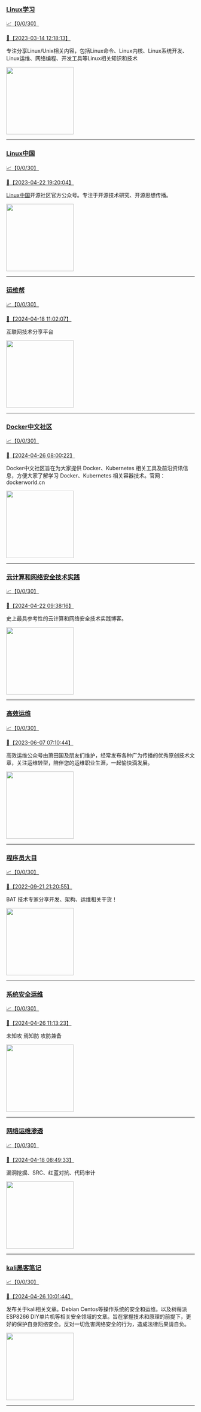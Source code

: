 
### [Linux学习](http://wechat.doonsec.com/wechat_echarts/?biz=MzI4MDEwNzAzNg==)

[:chart_with_upwards_trend:【0/0/30】](http://wechat.doonsec.com/wechat_echarts/?biz=MzI4MDEwNzAzNg==)

[:camera_flash:【2023-03-14 12:18:13】](https://mp.weixin.qq.com/s?__biz=MzI4MDEwNzAzNg==&mid=2649460110&idx=2&sn=d76412a9e0687ffe50c359ea4332a1a2&chksm=f3a2acfdc4d525ebb2f44288f886f46ce16507e0305ee1fcc74cb305757dd68610e87f461665&scene=27#wechat_redirect)

专注分享Linux/Unix相关内容，包括Linux命令、Linux内核、Linux系统开发、Linux运维、网络编程、开发工具等Linux相关知识和技术

<img align="top" width="180" src="http://open.weixin.qq.com/qr/code?username=gh_cb990d3ccd5f" alt="" />

---


### [Linux中国](http://wechat.doonsec.com/wechat_echarts/?biz=MjM5NjQ4MjYwMQ==)

[:chart_with_upwards_trend:【0/0/30】](http://wechat.doonsec.com/wechat_echarts/?biz=MjM5NjQ4MjYwMQ==)

[:camera_flash:【2023-04-22 19:20:04】](https://mp.weixin.qq.com/s?__biz=MjM5NjQ4MjYwMQ==&mid=2664678930&idx=3&sn=e1cd00ae476511afb34f4785124fb41a&chksm=bdcffd548ab87442b492af73b3af4e275b5439bd53b739798b806ed6947ab03e47e8efbe9a59&scene=27#wechat_redirect)

[Linux中国](https://linux.cn/)开源社区官方公众号。专注于开源技术研究、开源思想传播。

<img align="top" width="180" src="http://open.weixin.qq.com/qr/code?username=gh_52ef55f8adfd" alt="" />

---


### [运维帮](http://wechat.doonsec.com/wechat_echarts/?biz=MzA3MzYwNjQ3NA==)

[:chart_with_upwards_trend:【0/0/30】](http://wechat.doonsec.com/wechat_echarts/?biz=MzA3MzYwNjQ3NA==)

[:camera_flash:【2024-04-18 11:02:07】](https://mp.weixin.qq.com/s?__biz=MzA3MzYwNjQ3NA==&mid=2651301328&idx=1&sn=13bcc3d7ebeb4146768f29a41e7fecea&chksm=852f2bd8917c13e0d0d5596b7410fdd86a45cf59e3720f90c7ddbefb1060192d320ee80bedd8&scene=27#wechat_redirect)

互联网技术分享平台

<img align="top" width="180" src="http://open.weixin.qq.com/qr/code?username=gh_445a39329cd8" alt="" />

---


### [Docker中文社区](http://wechat.doonsec.com/wechat_echarts/?biz=MzI1NzI5NDM4Mw==)

[:chart_with_upwards_trend:【0/0/30】](http://wechat.doonsec.com/wechat_echarts/?biz=MzI1NzI5NDM4Mw==)

[:camera_flash:【2024-04-26 08:00:22】](https://mp.weixin.qq.com/s?__biz=MzI1NzI5NDM4Mw==&mid=2247497275&idx=1&sn=cff0e86f15628a069151a6309daff722&chksm=eb029727fb77a225e8b56157dfb7832df2ab876667b91e1ccdbe10d4f376aaad43d56667e632&scene=27&key=230eb01f3cca291633d7c4582c8fc719ddac456eb6484e1b025d77f28a2618a59aeb1f85cd87747ebfa7e1306f71fcf16d2a3a6e46f2ceac8aeb048760aa6f6410f1ae512f284420a5431a77afb79c66f3ecd03b4135fdc47067fda93fbafbc738e1074dec8dc10ae5f2f3a686bb366c9e02df66fedc93d9b069695e7f6e78a1&ascene=0&uin=MjM2NjMzNTUwNA%3D%3D&devicetype=Windows+10+x64&version=63060012&lang=zh_CN&countrycode=BJ&exportkey=n_ChQIAhIQhTrUxn0kaBN7xzkW2zr5KBLgAQIE97dBBAEAAAAAAMcCFJjXdcYAAAAOpnltbLcz9gKNyK89dVj0z44Qok%2BlfcExmcdPesnZu4HiWevSrKlUeRKUOBZveDjgjAIUqWN5h2wk7cPfpYwiN5SXZVySQFmuHZ%2BEWFmEHb5V%2BaHCFRvellXuJE18X02DtyeY72Lgyn71qGBzhGpcMclDQ2k91psePDDAMfrLlA%2Bfkzth%2B9TPlVBaBY3F7LdZIh6pJ42h6fMSkQMuZCP0bsYwrqHz%2B0ixAMdME2eP41f%2BpHPJ7GOh4zkQCLJ%2B%2BxAPeYWKywR%2BeONl&acctmode=0&pass_ticket=0BRT35OTd%2BsI6yMzWw1TcUPspPd6lASMMPSr%2F9l2E2%2BJ5mxeg2BwjdOxizxHvadwg1pjgy2gy%2FmDj1nyhI69Zw%3D%3D&wx_header=0&fontgear=2&scene=27#wechat_redirect)

Docker中文社区旨在为大家提供 Docker、Kubernetes 相关工具及前沿资讯信息，方便大家了解学习 Docker、Kubernetes 相关容器技术。官网：dockerworld.cn

<img align="top" width="180" src="http://open.weixin.qq.com/qr/code?username=gh_8620cb9f61a5" alt="" />

---


### [云计算和网络安全技术实践](http://wechat.doonsec.com/wechat_echarts/?biz=MzA3MjM5MDc2Nw==)

[:chart_with_upwards_trend:【0/0/30】](http://wechat.doonsec.com/wechat_echarts/?biz=MzA3MjM5MDc2Nw==)

[:camera_flash:【2024-04-22 09:38:16】](https://mp.weixin.qq.com/s?__biz=MzA3MjM5MDc2Nw==&mid=2650748374&idx=1&sn=69c04affa233fe65084509eef809e6ba&chksm=86e9bf32911c2843263eff55064c456fc01bc5313e778020bcdbdb8c53cb650dd7bd0364bed1&scene=27&key=67cf29deb310b01728a8a5a23bfe515db9aa83b6d7fbe116513fe0e7d1dcb803256aec4b7b720140f6269373ebc9dea3f3ee8ed6c89cb89b32beeeab971aed544cf19702cdceccc583a5abf84ce1b32402795c464d6d6ab0de4d4060ebd3054a93b3c2ca0c3a223170909023a8575b32f601f0b9ea120318da536bc8d3d340ab&ascene=0&uin=MzgxODQ4MjMz&devicetype=Windows+10+x64&version=63090819&lang=zh_CN&countrycode=GY&exportkey=n_ChQIAhIQauUsjww3eOAmQpJ8v9PxHhLgAQIE97dBBAEAAAAAAJ8OF21dyzEAAAAOpnltbLcz9gKNyK89dVj0Llx%2BVrhqeQK2YwI30wpRSNgzJonUpZ94OuuiC%2FQDO1CVz6FIAa2C0ijqnm9QvFWyVVchif2Z99Xh%2FrTc9dICS2n1kKWLY1BA2Qyzn0PB3TgawRDRGxRTIaNRx0hW%2F5VUJQWvj7Kh%2FNEMS6coxdvrdlIcUMjBFnpewOQJbnGACv2mA5wzVeumkzAtPMI%2FintN76TilNCqqmV8Z64Sc%2BFMv1BcZGHlTEwWARa6QgRHbDMd4AS2NGQIinbX&acctmode=0&pass_ticket=WMqLty6dJptOcZh%2FENKQ2BQZTFoEunWk8cyegcml12xf1tbSgvaYXdnM3lGKEtZgcalSak7C1SIgrPXV2c5mRw%3D%3D&wx_header=1&scene=27#wechat_redirect)

史上最具参考性的云计算和网络安全技术实践博客。

<img align="top" width="180" src="http://open.weixin.qq.com/qr/code?username=gh_34d6b0cb5633" alt="" />

---


### [高效运维](http://wechat.doonsec.com/wechat_echarts/?biz=MzA4Nzg5Nzc5OA==)

[:chart_with_upwards_trend:【0/0/30】](http://wechat.doonsec.com/wechat_echarts/?biz=MzA4Nzg5Nzc5OA==)

[:camera_flash:【2023-06-07 07:10:44】](https://mp.weixin.qq.com/s?__biz=MzA4Nzg5Nzc5OA==&mid=2651734637&idx=4&sn=2e47f69f965e98f599fed75ddb3837ef&chksm=8bc881c4bcbf08d2df71b5670c0499709a5281229287b15d178de64108ac464cd1f023287884&scene=27#wechat_redirect)

高效运维公众号由萧田国及朋友们维护，经常发布各种广为传播的优秀原创技术文章，关注运维转型，陪伴您的运维职业生涯，一起愉快滴发展。

<img align="top" width="180" src="http://open.weixin.qq.com/qr/code?username=gh_0fdeda7cb50a" alt="" />

---


### [程序员大目](http://wechat.doonsec.com/wechat_echarts/?biz=MzI4ODQ3NjE2OA==)

[:chart_with_upwards_trend:【0/0/30】](http://wechat.doonsec.com/wechat_echarts/?biz=MzI4ODQ3NjE2OA==)

[:camera_flash:【2022-09-21 21:20:55】](https://mp.weixin.qq.com/s?__biz=MzI4ODQ3NjE2OA==&mid=2247500356&idx=1&sn=69754a844e3a51a5427a0efec6aa45bd&chksm=ec3f5f23db48d6353810ef9157baf1fc90adbd884423aba73bd00450e5e6777e6e46dbe30489&scene=27&key=512fb80aa4f22d2a8ac8a7af6059d9b697eaef75ed0476d4690fc363cab93d636f7775d20d20fd3b1cd8bc051e62783ef79a2497a6b927846f0446f0af1324426177ebc087d480f11223e6aa409b2a26ab3d9ac220856bd51003dc89dc5306590dc812175fea69cf84266821b6f428181384d29a2d5a699f58c3d897ce4f980a&ascene=15&uin=MTA3Mzc3OTIzNQ%3D%3D&devicetype=Windows+Server+2016+x64&version=63070517&lang=zh_CN&session_us=gh_5f81484d311e&exportkey=AfaIj87lbeDD6CwHew4i%2FSM%3D&acctmode=0&pass_ticket=nP6spRM8hMyiazMifMuFetRdSji3u6F4iU1PoNglFE6zGbwDRWX%2F4QyvCBMQQBay&wx_header=0&fontgear=2&scene=27#wechat_redirect)

BAT 技术专家分享开发、架构、运维相关干货！

<img align="top" width="180" src="http://open.weixin.qq.com/qr/code?username=gh_e6849e368b5f" alt="" />

---


### [系统安全运维](http://wechat.doonsec.com/wechat_echarts/?biz=Mzk0NjE0NDc5OQ==)

[:chart_with_upwards_trend:【0/0/30】](http://wechat.doonsec.com/wechat_echarts/?biz=Mzk0NjE0NDc5OQ==)

[:camera_flash:【2024-04-26 11:13:23】](https://mp.weixin.qq.com/s?__biz=Mzk0NjE0NDc5OQ==&mid=2247523915&idx=2&sn=e41fc9b198fbb55b3122cde53e3c775e&chksm=c269aefc2156aa2dee115e446e72746bd4468ca6d108bfd6a9b766875de46477c81521cecf65&scene=27#wechat_redirect)

未知攻 焉知防 攻防兼备

<img align="top" width="180" src="http://open.weixin.qq.com/qr/code?username=gh_2c298b630170" alt="" />

---


### [网络运维渗透](http://wechat.doonsec.com/wechat_echarts/?biz=MzA3MjMxODUwNg==)

[:chart_with_upwards_trend:【0/0/30】](http://wechat.doonsec.com/wechat_echarts/?biz=MzA3MjMxODUwNg==)

[:camera_flash:【2024-04-18 08:49:33】](https://mp.weixin.qq.com/s?__biz=MzA3MjMxODUwNg==&mid=2247486520&idx=1&sn=2a0d27674c2a49dc46db4a44a416ce66&chksm=9e76bb77698abaa2fafeb271e0ac08be452b6ddbcfb725c22bf8edfc5747c6a1990e8d29b897&scene=27#wechat_redirect)

漏洞挖掘、SRC、红蓝对抗、代码审计

<img align="top" width="180" src="http://open.weixin.qq.com/qr/code?username=gh_304f5239b3b0" alt="" />

---


### [kali黑客笔记](http://wechat.doonsec.com/wechat_echarts/?biz=MzkxMzIwNTY1OA==)

[:chart_with_upwards_trend:【0/0/30】](http://wechat.doonsec.com/wechat_echarts/?biz=MzkxMzIwNTY1OA==)

[:camera_flash:【2024-04-26 10:01:44】](https://mp.weixin.qq.com/s?__biz=MzkxMzIwNTY1OA==&mid=2247504314&idx=1&sn=dd1cad52b6ceeb75353701689ba8c6b8&chksm=c053735db515ebda449f334e653ff75b96fb6caba77cb6c7dda62a5887f95d24442315784f7b&scene=27#wechat_redirect)

发布关于kali相关文章。Debian Centos等操作系统的安全和运维。以及树莓派 ESP8266 DIY单片机等相关安全领域的文章。旨在掌握技术和原理的前提下，更好的保护自身网络安全。反对一切危害网络安全的行为，造成法律后果请自负。

<img align="top" width="180" src="http://open.weixin.qq.com/qr/code?username=gh_fbcaf351ddc1" alt="" />

---

